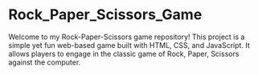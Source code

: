 # Rock_Paper_Scissors_Game
 Welcome to my Rock-Paper-Scissors game repository! This project is a simple yet fun web-based game built with HTML, CSS, and JavaScript. It allows players to engage in the classic game of Rock, Paper, Scissors against the computer.
